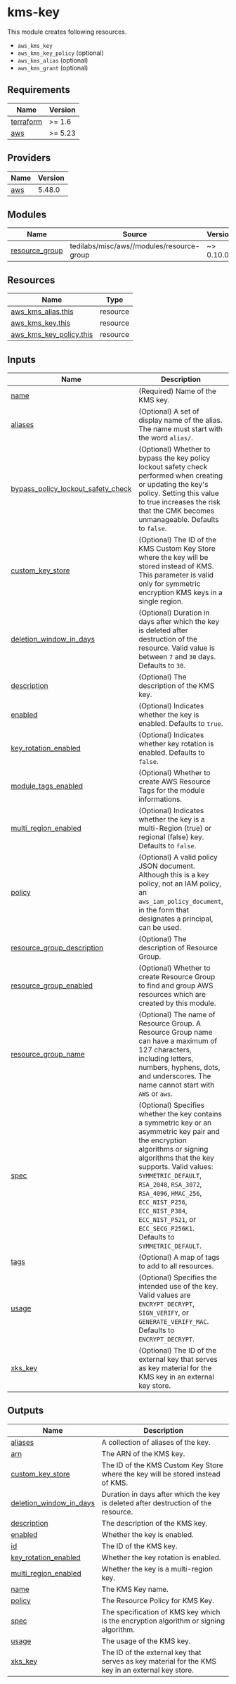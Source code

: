 # kms-key

This module creates following resources.

- `aws_kms_key`
- `aws_kms_key_policy` (optional)
- `aws_kms_alias` (optional)
- `aws_kms_grant` (optional)

<!-- BEGIN_TF_DOCS -->
## Requirements

| Name | Version |
|------|---------|
| <a name="requirement_terraform"></a> [terraform](#requirement\_terraform) | >= 1.6 |
| <a name="requirement_aws"></a> [aws](#requirement\_aws) | >= 5.23 |

## Providers

| Name | Version |
|------|---------|
| <a name="provider_aws"></a> [aws](#provider\_aws) | 5.48.0 |

## Modules

| Name | Source | Version |
|------|--------|---------|
| <a name="module_resource_group"></a> [resource\_group](#module\_resource\_group) | tedilabs/misc/aws//modules/resource-group | ~> 0.10.0 |

## Resources

| Name | Type |
|------|------|
| [aws_kms_alias.this](https://registry.terraform.io/providers/hashicorp/aws/latest/docs/resources/kms_alias) | resource |
| [aws_kms_key.this](https://registry.terraform.io/providers/hashicorp/aws/latest/docs/resources/kms_key) | resource |
| [aws_kms_key_policy.this](https://registry.terraform.io/providers/hashicorp/aws/latest/docs/resources/kms_key_policy) | resource |

## Inputs

| Name | Description | Type | Default | Required |
|------|-------------|------|---------|:--------:|
| <a name="input_name"></a> [name](#input\_name) | (Required) Name of the KMS key. | `string` | n/a | yes |
| <a name="input_aliases"></a> [aliases](#input\_aliases) | (Optional) A set of display name of the alias. The name must start with the word `alias/`. | `set(string)` | `[]` | no |
| <a name="input_bypass_policy_lockout_safety_check"></a> [bypass\_policy\_lockout\_safety\_check](#input\_bypass\_policy\_lockout\_safety\_check) | (Optional) Whether to bypass the key policy lockout safety check performed when creating or updating the key's policy. Setting this value to true increases the risk that the CMK becomes unmanageable. Defaults to `false`. | `bool` | `false` | no |
| <a name="input_custom_key_store"></a> [custom\_key\_store](#input\_custom\_key\_store) | (Optional) The ID of the KMS Custom Key Store where the key will be stored instead of KMS. This parameter is valid only for symmetric encryption KMS keys in a single region. | `string` | `null` | no |
| <a name="input_deletion_window_in_days"></a> [deletion\_window\_in\_days](#input\_deletion\_window\_in\_days) | (Optional) Duration in days after which the key is deleted after destruction of the resource. Valid value is between `7` and `30` days. Defaults to `30`. | `number` | `30` | no |
| <a name="input_description"></a> [description](#input\_description) | (Optional) The description of the KMS key. | `string` | `"Managed by Terraform."` | no |
| <a name="input_enabled"></a> [enabled](#input\_enabled) | (Optional) Indicates whether the key is enabled. Defaults to `true`. | `bool` | `true` | no |
| <a name="input_key_rotation_enabled"></a> [key\_rotation\_enabled](#input\_key\_rotation\_enabled) | (Optional) Indicates whether key rotation is enabled. Defaults to `false`. | `bool` | `false` | no |
| <a name="input_module_tags_enabled"></a> [module\_tags\_enabled](#input\_module\_tags\_enabled) | (Optional) Whether to create AWS Resource Tags for the module informations. | `bool` | `true` | no |
| <a name="input_multi_region_enabled"></a> [multi\_region\_enabled](#input\_multi\_region\_enabled) | (Optional) Indicates whether the key is a multi-Region (true) or regional (false) key. Defaults to `false`. | `bool` | `false` | no |
| <a name="input_policy"></a> [policy](#input\_policy) | (Optional) A valid policy JSON document. Although this is a key policy, not an IAM policy, an `aws_iam_policy_document`, in the form that designates a principal, can be used. | `string` | `null` | no |
| <a name="input_resource_group_description"></a> [resource\_group\_description](#input\_resource\_group\_description) | (Optional) The description of Resource Group. | `string` | `"Managed by Terraform."` | no |
| <a name="input_resource_group_enabled"></a> [resource\_group\_enabled](#input\_resource\_group\_enabled) | (Optional) Whether to create Resource Group to find and group AWS resources which are created by this module. | `bool` | `true` | no |
| <a name="input_resource_group_name"></a> [resource\_group\_name](#input\_resource\_group\_name) | (Optional) The name of Resource Group. A Resource Group name can have a maximum of 127 characters, including letters, numbers, hyphens, dots, and underscores. The name cannot start with `AWS` or `aws`. | `string` | `""` | no |
| <a name="input_spec"></a> [spec](#input\_spec) | (Optional) Specifies whether the key contains a symmetric key or an asymmetric key pair and the encryption algorithms or signing algorithms that the key supports. Valid values: `SYMMETRIC_DEFAULT`, `RSA_2048`, `RSA_3072`, `RSA_4096`, `HMAC_256`, `ECC_NIST_P256`, `ECC_NIST_P384`, `ECC_NIST_P521`, or `ECC_SECG_P256K1`. Defaults to `SYMMETRIC_DEFAULT`. | `string` | `"SYMMETRIC_DEFAULT"` | no |
| <a name="input_tags"></a> [tags](#input\_tags) | (Optional) A map of tags to add to all resources. | `map(string)` | `{}` | no |
| <a name="input_usage"></a> [usage](#input\_usage) | (Optional) Specifies the intended use of the key. Valid values are `ENCRYPT_DECRYPT`, `SIGN_VERIFY`, or `GENERATE_VERIFY_MAC`. Defaults to `ENCRYPT_DECRYPT`. | `string` | `"ENCRYPT_DECRYPT"` | no |
| <a name="input_xks_key"></a> [xks\_key](#input\_xks\_key) | (Optional) The ID of the external key that serves as key material for the KMS key in an external key store. | `string` | `null` | no |

## Outputs

| Name | Description |
|------|-------------|
| <a name="output_aliases"></a> [aliases](#output\_aliases) | A collection of aliases of the key. |
| <a name="output_arn"></a> [arn](#output\_arn) | The ARN of the KMS key. |
| <a name="output_custom_key_store"></a> [custom\_key\_store](#output\_custom\_key\_store) | The ID of the KMS Custom Key Store where the key will be stored instead of KMS. |
| <a name="output_deletion_window_in_days"></a> [deletion\_window\_in\_days](#output\_deletion\_window\_in\_days) | Duration in days after which the key is deleted after destruction of the resource. |
| <a name="output_description"></a> [description](#output\_description) | The description of the KMS key. |
| <a name="output_enabled"></a> [enabled](#output\_enabled) | Whether the key is enabled. |
| <a name="output_id"></a> [id](#output\_id) | The ID of the KMS key. |
| <a name="output_key_rotation_enabled"></a> [key\_rotation\_enabled](#output\_key\_rotation\_enabled) | Whether the key rotation is enabled. |
| <a name="output_multi_region_enabled"></a> [multi\_region\_enabled](#output\_multi\_region\_enabled) | Whether the key is a multi-region key. |
| <a name="output_name"></a> [name](#output\_name) | The KMS Key name. |
| <a name="output_policy"></a> [policy](#output\_policy) | The Resource Policy for KMS Key. |
| <a name="output_spec"></a> [spec](#output\_spec) | The specification of KMS key which is the encryption algorithm or signing algorithm. |
| <a name="output_usage"></a> [usage](#output\_usage) | The usage of the KMS key. |
| <a name="output_xks_key"></a> [xks\_key](#output\_xks\_key) | The ID of the external key that serves as key material for the KMS key in an external key store. |
<!-- END_TF_DOCS -->

